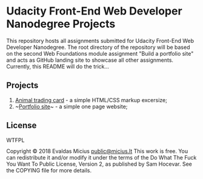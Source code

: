 # Udacity Front-End Web Developer Nanodegree Projects
This repository hosts all assignments submitted for Udacity Front-End Web Developer Nanodegree. 
The root directory of the repository will be based on the second Web Foundations module assignment "Build a portfolio site" and acts as GitHub landing site to showcase all other assignments. Currently, this README will do the trick...
## Projects
1. [Animal trading card](projects/1_animal%20trading%20card/card.html) - a simple HTML/CSS markup excersize;
1. ~[Portfolio site](udacity-fend/projects/2_portfolio%20site/index.html)~ - a simple one page website;
## License
<a href="http://www.wtfpl.net/"><img
       src="http://www.wtfpl.net/wp-content/uploads/2012/12/wtfpl-badge-4.png"
       width="80" height="15" alt="WTFPL" /></a>
       
Copyright © 2018 Evaldas Micius public@micius.lt
This work is free. You can redistribute it and/or modify it under the
terms of the Do What The Fuck You Want To Public License, Version 2,
as published by Sam Hocevar. See the COPYING file for more details.
